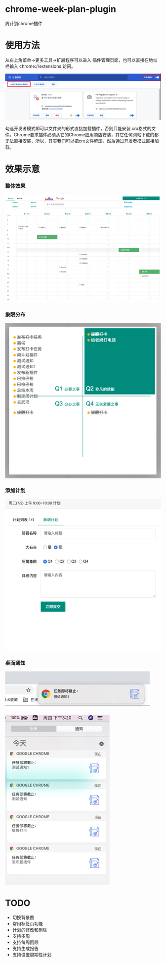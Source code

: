 # chrome-week-plan-plugin
周计划chrome插件

# 使用方法

从右上角菜单->更多工具->扩展程序可以进入 插件管理页面，也可以直接在地址栏输入 chrome://extensions 访问。

![示意](https://github.com/liuzhen153/chrome-week-plan-plugin/blob/master/img/tuozhan.png)


勾选开发者模式即可以文件夹的形式直接加载插件，否则只能安装.crx格式的文件。Chrome要求插件必须从它的Chrome应用商店安装，其它任何网站下载的都无法直接安装，所以，其实我们可以把crx文件解压，然后通过开发者模式直接加载。

# 效果示意

### 整体效果
![示意](https://github.com/liuzhen153/chrome-week-plan-plugin/blob/master/img/screen.png)

### 象限分布
![示意](https://github.com/liuzhen153/chrome-week-plan-plugin/blob/master/img/q4.png)


### 添加计划
![示意](https://github.com/liuzhen153/chrome-week-plan-plugin/blob/master/img/addplan.png)


### 桌面通知
![示意](https://github.com/liuzhen153/chrome-week-plan-plugin/blob/master/img/alert.png)

![示意](https://github.com/liuzhen153/chrome-week-plan-plugin/blob/master/img/alert1.png)


# TODO

* 切换背景图
* 常用标签页功能
* 计划的修改和删除
* 支持多周
* 支持每周回顾
* 支持生成报告
* 支持设置周期性计划